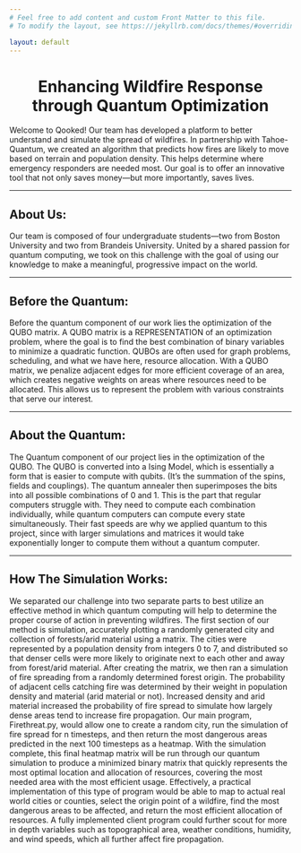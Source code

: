 ```yaml
---
# Feel free to add content and custom Front Matter to this file.
# To modify the layout, see https://jekyllrb.com/docs/themes/#overriding-theme-defaults

layout: default
---
```


<center><h1> Enhancing Wildfire Response through Quantum Optimization </h1></center>
Welcome to Qooked! Our team has developed a platform to better understand and simulate the spread of wildfires. In partnership with Tahoe-Quantum, we created an algorithm that predicts how fires are likely to move based on terrain and population density. This helps determine where emergency responders are needed most. Our goal is to offer an innovative tool that not only saves money—but more importantly, saves lives.

---

## About Us:
Our team is composed of four undergraduate students—two from Boston University and two from Brandeis University. United by a shared passion for quantum computing, we took on this challenge with the goal of using our knowledge to make a meaningful, progressive impact on the world.

---

## Before the Quantum:
Before the quantum component of our work lies the optimization of the QUBO matrix. A QUBO matrix is a REPRESENTATION of an optimization problem, where the goal is to find the best combination of binary variables to minimize a quadratic function. QUBOs are often used for graph problems, scheduling, and what we have here, resource allocation. With a QUBO matrix, we penalize adjacent edges for more efficient coverage of an area, which creates negative weights on areas where resources need to be allocated. This allows us to represent the problem with various constraints that serve our interest.

---

## About the Quantum:
The Quantum component of our project lies in the optimization of the QUBO. The QUBO is converted into a Ising Model, which is essentially a form that is easier to compute with qubits. (It’s the summation of the spins, fields and couplings). The quantum annealer then superimposes the bits into all possible combinations of 0 and 1. This is the part that regular computers struggle with. They need to compute each combination individually, while quantum computers can compute every state simultaneously. Their fast speeds are why we applied quantum to this project, since with larger simulations and matrices it would take exponentially longer to compute them without a quantum computer. 

---

## How The Simulation Works:
We separated our challenge into two separate parts to best utilize an effective method in which quantum computing will help to determine the proper course of action in preventing wildfires. The first section of our method is simulation, accurately plotting a randomly generated city and collection of forests/arid material using a matrix. The cities were represented by a population density from integers 0 to 7, and distributed so that denser cells were more likely to originate next to each other and away from forest/arid material. After creating the matrix, we then ran a simulation of fire spreading from a randomly determined forest origin. The probability of adjacent cells catching fire was determined by their weight in population density and material (arid material or not). Increased density and arid material increased the probability of fire spread to simulate how largely dense areas tend to increase fire propagation. Our main program, Firethreat.py, would allow one to create a random city, run the simulation of fire spread for n timesteps, and then return the most dangerous areas predicted in the next 100 timesteps as a heatmap. With the simulation complete, this final heatmap matrix will be run through our quantum simulation to produce a minimized binary matrix that quickly represents the most optimal location and allocation of resources, covering the most needed area with the most efficient usage. Effectively, a practical implementation of this type of program would be able to map to actual real world cities or counties, select the origin point of a wildfire, find the most dangerous areas to be affected, and return the most efficient allocation of resources. A fully implemented client program could further scout for more in depth variables such as topographical area, weather conditions, humidity, and wind speeds, which all further affect fire propagation.





